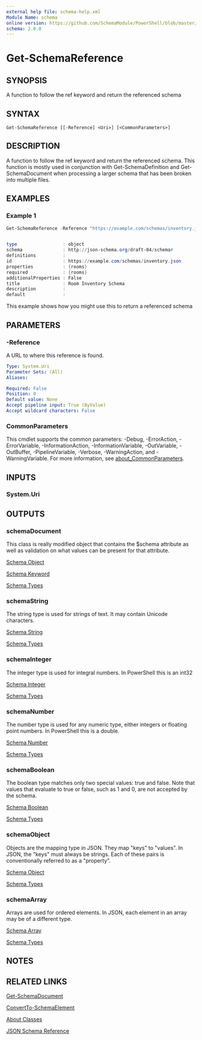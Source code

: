 ```yaml
---
external help file: schema-help.xml
Module Name: schema
online version: https://github.com/SchemaModule/PowerShell/blob/master/docs/Get-SchemaReference.md#get-schemareference
schema: 2.0.0
---
```


# Get-SchemaReference

## SYNOPSIS

A function to follow the ref keyword and return the referenced schema

## SYNTAX

```
Get-SchemaReference [[-Reference] <Uri>] [<CommonParameters>]
```

## DESCRIPTION

A function to follow the ref keyword and return the referenced schema. This
function is mostly used in conjunction with Get-SchemaDefinition and
Get-SchemaDocument when processing a larger schema that has been broken into
multiple files.

## EXAMPLES

### Example 1

```powershell
Get-SchemaReference -Reference "https://example.com/schemas/inventory.json" |fl *


type                 : object
schema               : http://json-schema.org/draft-04/schema#
definitions          :
id                   : https://example.com/schemas/inventory.json
properties           : {rooms}
required             : {rooms}
additionalProperties : False
title                : Room Inventory Schema
description          :
default              :
```

This example shows how you might use this to return a referenced schema

## PARAMETERS

### -Reference

A URL to where this reference is found.

```yaml
Type: System.Uri
Parameter Sets: (All)
Aliases:

Required: False
Position: 0
Default value: None
Accept pipeline input: True (ByValue)
Accept wildcard characters: False
```

### CommonParameters

This cmdlet supports the common parameters: -Debug, -ErrorAction, -ErrorVariable, -InformationAction, -InformationVariable, -OutVariable, -OutBuffer, -PipelineVariable, -Verbose, -WarningAction, and -WarningVariable. For more information, see [about_CommonParameters](http://go.microsoft.com/fwlink/?LinkID=113216).

## INPUTS

### System.Uri

## OUTPUTS

### schemaDocument

This class is really modified object that contains the $schema attribute as well
as validation on what values can be present for that attribute.

[Schema Object](https://json-schema.org/understanding-json-schema/reference/object.html)

[Schema Keyword](https://json-schema.org/understanding-json-schema/reference/schema.html)

[Schema Types](https://json-schema.org/understanding-json-schema/reference/type.html)

### schemaString

The string type is used for strings of text. It may contain Unicode characters.

[Schema String](https://json-schema.org/understanding-json-schema/reference/string.html)

[Schema Types](https://json-schema.org/understanding-json-schema/reference/type.html)

### schemaInteger

The integer type is used for integral numbers. In PowerShell this is an int32

[Schema Integer](http://json-schema.org/understanding-json-schema/reference/numeric.html#integer)

[Schema Types](https://json-schema.org/understanding-json-schema/reference/type.html)

### schemaNumber

The number type is used for any numeric type, either integers or floating point
numbers. In PowerShell this is a double.

[Schema Number](http://json-schema.org/understanding-json-schema/reference/numeric.html#number)

[Schema Types](https://json-schema.org/understanding-json-schema/reference/type.html)

### schemaBoolean

The boolean type matches only two special values: true and false. Note that
values that evaluate to true or false, such as 1 and 0, are not accepted by the
schema.

[Schema Boolean](http://json-schema.org/understanding-json-schema/reference/boolean.html)

[Schema Types](https://json-schema.org/understanding-json-schema/reference/type.html)

### schemaObject

Objects are the mapping type in JSON. They map "keys" to "values". In JSON, the
"keys" must always be strings. Each of these pairs is conventionally referred
to as a "property".

[Schema Object](https://json-schema.org/understanding-json-schema/reference/object.html)

[Schema Types](https://json-schema.org/understanding-json-schema/reference/type.html)

### schemaArray

Arrays are used for ordered elements. In JSON, each element in an array may be
of a different type.

[Schema Array](https://json-schema.org/understanding-json-schema/reference/array.html)

[Schema Types](https://json-schema.org/understanding-json-schema/reference/type.html)

## NOTES

## RELATED LINKS

[Get-SchemaDocument](https://github.com/SchemaModule/PowerShell/blob/master/docs/Get-SchemaDocument.md#get-schemadocument)

[ConvertTo-SchemaElement](https://github.com/SchemaModule/PowerShell/blob/master/docs/ConvertTo-SchemaElement.md#convertto-schemaelement)

[About Classes](https://github.com/SchemaModule/PowerShell/blob/master/docs/about_Schema_Classes.md)

[JSON Schema Reference](https://json-schema.org/understanding-json-schema/reference/index.html)
